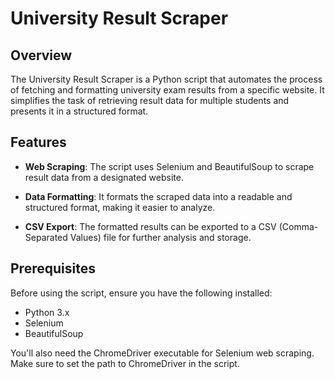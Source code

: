 # University Result Scraper

## Overview

The University Result Scraper is a Python script that automates the process of fetching and formatting university exam results from a specific website. It simplifies the task of retrieving result data for multiple students and presents it in a structured format.

## Features

- **Web Scraping**: The script uses Selenium and BeautifulSoup to scrape result data from a designated website.

- **Data Formatting**: It formats the scraped data into a readable and structured format, making it easier to analyze.

- **CSV Export**: The formatted results can be exported to a CSV (Comma-Separated Values) file for further analysis and storage.

## Prerequisites

Before using the script, ensure you have the following installed:

- Python 3.x
- Selenium
- BeautifulSoup

You'll also need the ChromeDriver executable for Selenium web scraping. Make sure to set the path to ChromeDriver in the script.



